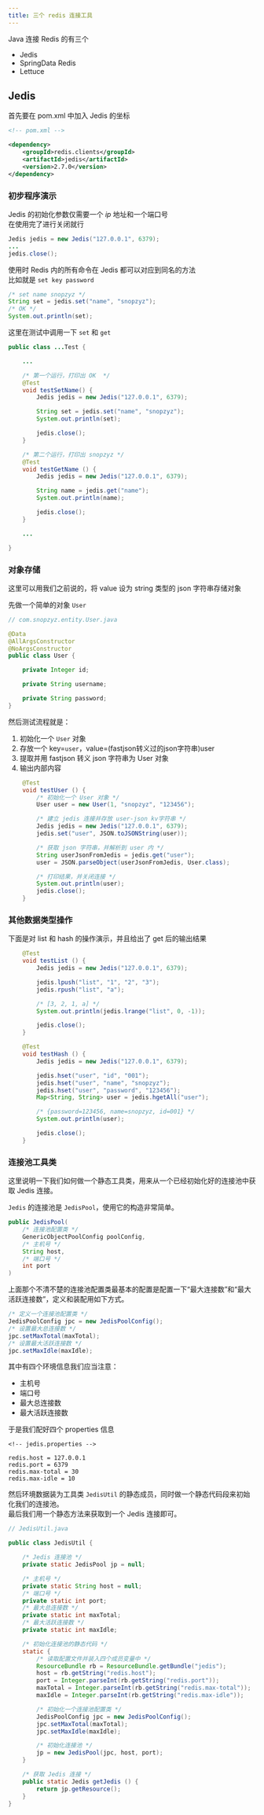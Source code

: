 ```yaml
---
title: 三个 redis 连接工具
---
```


Java 连接 Redis 的有三个
- Jedis
- SpringData Redis
- Lettuce

## Jedis

首先要在 pom.xml 中加入 Jedis 的坐标  

```xml
<!-- pom.xml -->

<dependency>
    <groupId>redis.clients</groupId>
    <artifactId>jedis</artifactId>
    <version>2.7.0</version>
</dependency>
```

### 初步程序演示

Jedis 的初始化参数仅需要一个 $ip$ 地址和一个端口号   
在使用完了进行关闭就行  

```java
Jedis jedis = new Jedis("127.0.0.1", 6379);
...
jedis.close();
```

使用时 Redis 内的所有命令在 Jedis 都可以对应到同名的方法  
比如就是 `set key password`  

```java
/* set name snopzyz */
String set = jedis.set("name", "snopzyz");
/* OK */
System.out.println(set);
```

这里在测试中调用一下 `set` 和 `get`

```java
public class ...Test {

    ...

    /* 第一个运行，打印出 OK  */
    @Test
    void testSetName() {
        Jedis jedis = new Jedis("127.0.0.1", 6379);

        String set = jedis.set("name", "snopzyz");
        System.out.println(set);

        jedis.close();
    }

    /* 第二个运行，打印出 snopzyz */
    @Test
    void testGetName () {
        Jedis jedis = new Jedis("127.0.0.1", 6379);

        String name = jedis.get("name");
        System.out.println(name);

        jedis.close();
    }

    ...

}
```

### 对象存储

这里可以用我们之前说的，将 value 设为 string 类型的 json 字符串存储对象  

先做一个简单的对象 `User`  

```java
// com.snopzyz.entity.User.java

@Data
@AllArgsConstructor
@NoArgsConstructor
public class User {

    private Integer id;

    private String username;

    private String password;
}
```

然后测试流程就是：
1. 初始化一个 `User` 对象
2. 存放一个 key=`user`，value=(fastjson转义过的json字符串)user
3. 提取并用 fastjson 转义 json 字符串为 User 对象
4. 输出内部内容

<p></p>

```java
    @Test
    void testUser () {
        /* 初始化一个 User 对象 */
        User user = new User(1, "snopzyz", "123456");

        /* 建立 jedis 连接并存放 user-json kv字符串 */
        Jedis jedis = new Jedis("127.0.0.1", 6379);
        jedis.set("user", JSON.toJSONString(user));

        /* 获取 json 字符串，并解析到 user 内 */
        String userJsonFromJedis = jedis.get("user");
        user = JSON.parseObject(userJsonFromJedis, User.class);

        /* 打印结果，并关闭连接 */
        System.out.println(user);
        jedis.close();
    }
```

### 其他数据类型操作

下面是对 list 和 hash 的操作演示，并且给出了 get 后的输出结果  

```java
    @Test
    void testList () {
        Jedis jedis = new Jedis("127.0.0.1", 6379);

        jedis.lpush("list", "1", "2", "3");
        jedis.rpush("list", "a");

        /* [3, 2, 1, a] */
        System.out.println(jedis.lrange("list", 0, -1));

        jedis.close();
    }

    @Test
    void testHash () {
        Jedis jedis = new Jedis("127.0.0.1", 6379);

        jedis.hset("user", "id", "001");
        jedis.hset("user", "name", "snopzyz");
        jedis.hset("user", "password", "123456");
        Map<String, String> user = jedis.hgetAll("user");

        /* {password=123456, name=snopzyz, id=001} */
        System.out.println(user);

        jedis.close();
    }
```

### 连接池工具类

这里说明一下我们如何做一个静态工具类，用来从一个已经初始化好的连接池中获取 Jedis 连接。  

`Jedis` 的连接池是 `JedisPool`，使用它的构造非常简单。

```java
public JedisPool(
    /* 连接池配置类 */
    GenericObjectPoolConfig poolConfig,
    /* 主机号 */
    String host,
    /* 端口号 */
    int port 
)
```

上面那个不清不楚的连接池配置类最基本的配置是配置一下“最大连接数”和“最大活跃连接数”，定义和装配用如下方式。  


```java
/* 定义一个连接池配置类 */
JedisPoolConfig jpc = new JedisPoolConfig();
/* 设置最大总连接数 */
jpc.setMaxTotal(maxTotal);
/* 设置最大活跃连接数 */
jpc.setMaxIdle(maxIdle);
```

其中有四个环境信息我们应当注意：
- 主机号
- 端口号
- 最大总连接数
- 最大活跃连接数

于是我们配好四个 properties 信息  

```properties
<!-- jedis.properties -->

redis.host = 127.0.0.1
redis.port = 6379
redis.max-total = 30
redis.max-idle = 10
```

然后环境数据装为工具类 `JedisUtil` 的静态成员，同时做一个静态代码段来初始化我们的连接池。   
最后我们用一个静态方法来获取到一个 Jedis 连接即可。  

```java
// JedisUtil.java

public class JedisUtil {

    /* Jedis 连接池 */
    private static JedisPool jp = null;

    /* 主机号 */
    private static String host = null;
    /* 端口号 */
    private static int port;
    /* 最大总连接数 */
    private static int maxTotal;
    /* 最大活跃连接数 */
    private static int maxIdle;

    /* 初始化连接池的静态代码 */
    static {
        /* 读取配置文件并装入四个成员变量中 */
        ResourceBundle rb = ResourceBundle.getBundle("jedis");
        host = rb.getString("redis.host");
        port = Integer.parseInt(rb.getString("redis.port"));
        maxTotal = Integer.parseInt(rb.getString("redis.max-total"));
        maxIdle = Integer.parseInt(rb.getString("redis.max-idle"));

        /* 初始化一个连接池配置类 */
        JedisPoolConfig jpc = new JedisPoolConfig();
        jpc.setMaxTotal(maxTotal);
        jpc.setMaxIdle(maxIdle);

        /* 初始化连接池 */
        jp = new JedisPool(jpc, host, port);
    }

    /* 获取 Jedis 连接 */
    public static Jedis getJedis () {
        return jp.getResource();
    }
}
```